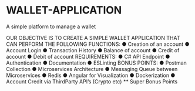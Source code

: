 # WALLET-APPLICATION
A simple platform to manage a wallet

OUR OBJECTIVE IS TO CREATE A SIMPLE WALLET APPLICATION THAT CAN PERFORM THE FOLLOWING FUNCTIONS:
● Creation of an account
● Account Login
● Transaction History
● Balance of account
● Credit of account
● Debit of account
REQUIREMENTS:
● C# API Endpoint
● Authentication
● Documentation
● ESLinting
BONUS POINTS:
● Postman Collection
● Microservices Architecture
● Messaging Queue between Microservices
● Redis
● Angular for Visualization
● Dockerization
● Account Credit via ThirdParty API’s (Crypto etc) ** Super Bonus Points

